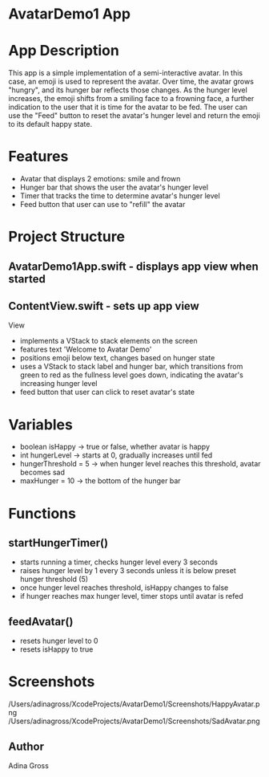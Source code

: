 # AvatarDemo1 App

# App Description
This app is a simple implementation of a semi-interactive avatar. In this case, an emoji is used to represent the avatar. Over time, the avatar grows "hungry", and its hunger bar reflects those changes. As the hunger level increases, the emoji shifts from a smiling face to a frowning face, a further indication to the user that it is time for the avatar to be fed.
The user can use the "Feed" button to reset the avatar's hunger level and return the emoji to its default happy state.

# Features
- Avatar that displays 2 emotions: smile and frown
- Hunger bar that shows the user the avatar's hunger level
- Timer that tracks the time to determine avatar's hunger level
- Feed button that user can use to "refill" the avatar

# Project Structure
## AvatarDemo1App.swift - displays app view when started

## ContentView.swift - sets up app view
View
- implements a VStack to stack elements on the screen
- features text 'Welcome to Avatar Demo'
- positions emoji below text, changes based on hunger state
- uses a VStack to stack label and hunger bar, which transitions from green to red as the fullness level goes down, indicating the avatar's increasing hunger level
- feed button that user can click to reset avatar's state

# Variables
- boolean isHappy -> true or false, whether avatar is happy
- int hungerLevel -> starts at 0, gradually increases until fed
- hungerThreshold = 5 -> when hunger level reaches this threshold, avatar becomes sad
- maxHunger = 10 -> the bottom of the hunger bar

# Functions
## startHungerTimer()
- starts running a timer, checks hunger level every 3 seconds
- raises hunger level by 1 every 3 seconds unless it is below preset hunger threshold (5)
- once hunger level reaches threshold, isHappy changes to false
- if hunger reaches max hunger level, timer stops until avatar is refed
 
## feedAvatar()
- resets hunger level to 0
- resets isHappy to true

# Screenshots
/Users/adinagross/XcodeProjects/AvatarDemo1/Screenshots/HappyAvatar.png
/Users/adinagross/XcodeProjects/AvatarDemo1/Screenshots/SadAvatar.png

## Author
Adina Gross
